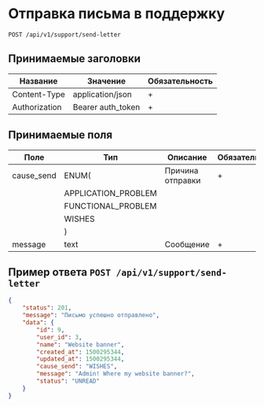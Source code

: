 Отправка письма в поддержку
========================

`POST /api/v1/support/send-letter`

## Принимаемые заголовки

| Название           | Значение             | Обязательность |
|--------------------|----------------------|----------------|
| Content-Type       | application/json     | +              |
| Authorization      | Bearer auth_token    | +              |

## Принимаемые поля

| Поле               | Тип                  | Описание         | Обязательность |
|--------------------|----------------------|------------------|----------------|
| cause_send         | ENUM(                | Причина отправки | +              |
|                    |  APPLICATION_PROBLEM |                  |                |
|                    |  FUNCTIONAL_PROBLEM  |                  |                |
|                    |  WISHES              |                  |                |
|                    |)                     |                  |                |
|message             |text                  | Сообщение        | +              |

Пример ответа `POST /api/v1/support/send-letter`
---------------------

```json
{
    "status": 201,
    "message": "Письмо успешно отправлено",
    "data": {
        "id": 9,
        "user_id": 3,
        "name": "Website banner",
        "created_at": 1500295344,
        "updated_at": 1500295344,
        "cause_send": "WISHES",
        "message": "Admin! Where my website banner?",
        "status": "UNREAD"
    }
}
```